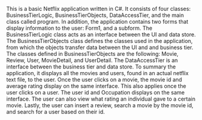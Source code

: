 This is a basic Netflix application written in C#. It consists of four classes: BusinessTierLogic, BusinessTierObjects, DataAccessTier, and the main class called program. In addition, the application contains two forms that display information to the user: Form1, and a subform. The BusinessTierLogic class acts as an interface between the UI and data store. The BusinessTierObjects class defines the classes used in the application, from which the objects transfer data between the UI and and business tier. The classes defined in BusinessTierObjects are the following: Movie, Review, User, MovieDetail, and UserDetail. The DataAccessTier is an interface between the business tier and data store. To summary the application, it displays all the movies and users, found in an actual netflix text file, to the user. Once the user clicks on a movie, the movie id and average rating display on the same interface. This also applies once the user clicks on a user. The user id and Occupation displays on the same interface. The user can also view what rating an individual gave to a certain movie. Lastly, the user can insert a review, search a movie by the movie id, and search for a user based on their id. 
